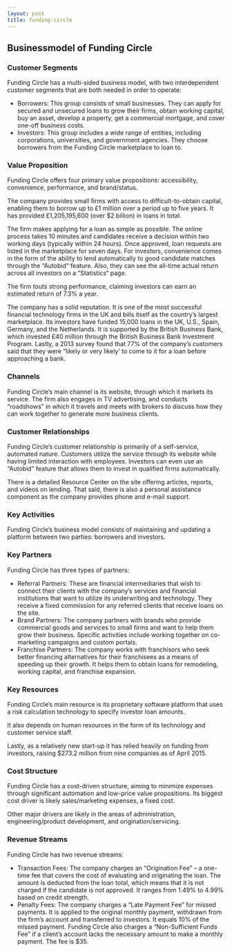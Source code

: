 ```yaml
---
layout: post
title: funding-circle
---
```


Businessmodel of Funding Circle
--------------------------------

### Customer Segments

Funding Circle has a multi-sided business model, with two interdependent customer segments that are both needed in order to operate:

 * Borrowers: This group consists of small businesses. They can apply for secured and unsecured loans to grow their firms, obtain working capital, buy an asset, develop a property, get a commercial mortgage, and cover one-off business costs.
* Investors: This group includes a wide range of entities, including corporations, universities, and government agencies. They choose borrowers from the Funding Circle marketplace to loan to.
 ### Value Proposition

Funding Circle offers four primary value propositions: accessibility, convenience, performance, and brand/status.

The company provides small firms with access to difficult-to-obtain capital, enabling them to borrow up to £1 million over a period up to five years. It has provided £1,205,195,600 (over $2 billion) in loans in total.

The firm makes applying for a loan as simple as possible. The online process takes 10 minutes and candidates receive a decision within two working days (typically within 24 hours). Once approved, loan requests are listed in the marketplace for seven days. For investors, convenience comes in the form of the ability to lend automatically to good candidate matches through the “Autobid“ feature. Also, they can see the all-time actual return across all investors on a “Statistics“ page.

The firm touts strong performance, claiming investors can earn an estimated return of 7.3% a year.

The company has a solid reputation. It is one of the most successful financial technology firms in the UK and bills itself as the country’s largest marketplace. Its investors have funded 15,000 loans in the UK, U.S., Spain, Germany, and the Netherlands. It is supported by the British Business Bank, which invested £40 million through the British Business Bank Investment Program. Lastly, a 2013 survey found that 77% of the company’s customers said that they were “likely or very likely’ to come to it for a loan before approaching a bank.

### Channels

Funding Circle’s main channel is its website, through which it markets its service. The firm also engages in TV advertising, and conducts “roadshows” in which it travels and meets with brokers to discuss how they can work together to generate more business clients.

### Customer Relationships

Funding Circle’s customer relationship is primarily of a self-service, automated nature. Customers utilize the service through its website while having limited interaction with employees. Investors can even use an “Autobid” feature that allows them to invest in qualified firms automatically.

There is a detailed Resource Center on the site offering articles, reports, and videos on lending. That said, there is also a personal assistance component as the company provides phone and e-mail support.

### Key Activities

Funding Circle’s business model consists of maintaining and updating a platform between two parties: borrowers and investors.

### Key Partners

Funding Circle has three types of partners:

 * Referral Partners: These are financial intermediaries that wish to connect their clients with the company’s services and financial institutions that want to utilize its underwriting and technology. They receive a fixed commission for any referred clients that receive loans on the site.
* Brand Partners: The company partners with brands who provide commercial goods and services to small firms and want to help them grow their business. Specific activities include working together on co-marketing campaigns and custom portals.
* Franchise Partners: The company works with franchisors who seek better financing alternatives for their franchisees as a means of speeding up their growth. It helps them to obtain loans for remodeling, working capital, and franchise expansion.
 ### Key Resources

Funding Circle’s main resource is its proprietary software platform that uses a risk calculation technology to specify investor loan amounts.

It also depends on human resources in the form of its technology and customer service staff.

Lastly, as a relatively new start-up it has relied heavily on funding from investors, raising $273.2 million from nine companies as of April 2015.

### Cost Structure

Funding Circle has a cost-driven structure, aiming to minimize expenses through significant automation and low-price value propositions. Its biggest cost driver is likely sales/marketing expenses, a fixed cost.

Other major drivers are likely in the areas of administration, engineering/product development, and origination/servicing.

### Revenue Streams

Funding Circle has two revenue streams:

 * Transaction Fees: The company charges an “Origination Fee” – a one-time fee that covers the cost of evaluating and originating the loan. The amount is deducted from the loan total, which means that it is not charged if the candidate is not approved. It ranges from 1.49% to 4.99% based on credit strength.
* Penalty Fees: The company charges a “Late Payment Fee” for missed payments. It is applied to the original monthly payment, withdrawn from the firm’s account and transferred to investors. It equals 10% of the missed payment. Funding Circle also charges a “Non-Sufficient Funds Fee” if a client’s account lacks the necessary amount to make a monthly payment. The fee is $35.
